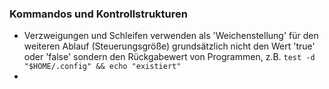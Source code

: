 ### Kommandos und Kontrollstrukturen

* Verzweigungen und Schleifen verwenden als 'Weichenstellung' für den weiteren Ablauf \(Steuerungsgröße\) grundsätzlich nicht den Wert 'true' oder 'false' sondern den Rückgabewert von Programmen, z.B.
  `test -d "$HOME/.config" && echo "existiert"`
* 


